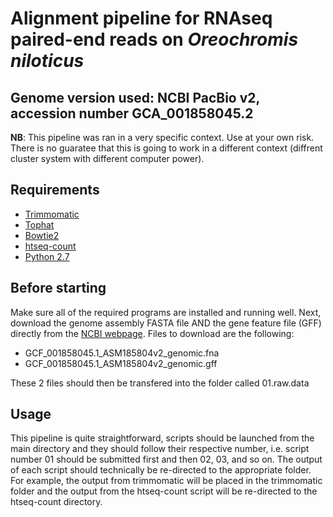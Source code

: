 # Alignment pipeline for RNAseq paired-end reads on _Oreochromis niloticus_
## Genome version used: NCBI PacBio v2, accession number GCA_001858045.2

**NB**: This pipeline was ran in a very specific context. Use at your own risk. There is no guaratee that this is going to work in a different context (diffrent cluster system with different computer power).

## Requirements
- [Trimmomatic](http://www.usadellab.org/cms/?page=trimmomatic) 
- [Tophat](https://ccb.jhu.edu/software/tophat/index.shtml)
- [Bowtie2](http://bowtie-bio.sourceforge.net/bowtie2/index.shtml)
- [htseq-count](http://www-huber.embl.de/HTSeq/doc/count.html)
- [Python 2.7](https://www.python.org/download/releases/2.7/)

## Before starting
Make sure all of the required programs are installed and running well. Next, download the genome assembly FASTA file AND the gene feature file (GFF) directly from the [NCBI webpage](ftp://ftp.ncbi.nlm.nih.gov/genomes/all/GCF/001/858/045/GCF_001858045.1_ASM185804v2). Files to download are the following:
- GCF_001858045.1_ASM185804v2_genomic.fna
- GCF_001858045.1_ASM185804v2_genomic.gff

These 2 files should then be transfered into the folder called 01.raw.data

## Usage
This pipeline is quite straightforward, scripts should be launched from the main directory and they should follow their respective number, i.e. script number 01 should be submitted first and then 02, 03, and so on. The output of each script should technically be re-directed to the appropriate folder. For example, the output from trimmomatic will be placed in the trimmomatic folder and the output from the htseq-count script will be re-directed to the htseq-count directory.
